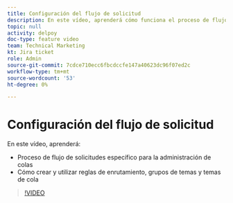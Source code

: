 ```yaml
---
title: Configuración del flujo de solicitud
description: En este vídeo, aprenderá cómo funciona el proceso de flujo de solicitudes y cómo crear reglas de enrutamiento, grupos de temas y temas de cola.
topic: null
activity: delpoy
doc-type: feature video
team: Technical Marketing
kt: Jira ticket
role: Admin
source-git-commit: 7cdce710ecc6fbcdccfe147a40623dc96f07ed2c
workflow-type: tm+mt
source-wordcount: '53'
ht-degree: 0%

---
```


# Configuración del flujo de solicitud

En este vídeo, aprenderá:

* Proceso de flujo de solicitudes específico para la administración de colas
* Cómo crear y utilizar reglas de enrutamiento, grupos de temas y temas de cola

>[!VIDEO](https://video.tv.adobe.com/v/335222/?quality=12)
